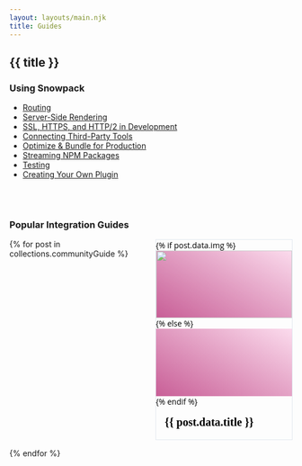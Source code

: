 ```yaml
---
layout: layouts/main.njk
title: Guides
---
```


<style>
  .news-items {
    display: grid;
    grid-column-gap: 15px;
    grid-row-gap: 15px;
    grid-template-columns: repeat(auto-fit, minmax(200px, 1fr));
  grid-auto-flow: dense;
  }
  .news-item {
    display: flex;
    grid-column: span 1;
    overflow: hidden;
    font-family: Open Sans,system-ui,-apple-system,BlinkMacSystemFont,Segoe UI,Roboto,sans-serif;
    color: #1a202c;
    -webkit-font-smoothing: antialiased;
    box-sizing: border-box;
    border: 1px solid #e2e8f0;
  }
  .news-item:hover {
      border-color: #2a85ca;
    box-shadow: 0 2px 2px 0 rgba(46,94,130,0.4);
}
.news-item:hover .news-item-image {
  opacity: 0.9;
}

.news-item-image {
  width: 100%;
  flex-grow: 1;
  height: 120px;
  object-fit: cover;
  opacity: 0.8;
}
.news-item-text {
  padding: 1rem;
}
.news-item-title {
      margin: 0 0 0.25rem 0;
      font-weight: 600;
      font-size: 20px;
      font-family: "Overpass";
      line-height: 1.1;
}

.news-item:nth-child(5n+0) .news-item-image {
  background: #f2709c;
    background: linear-gradient(30deg, #ff9472, #f2709c);
}
.news-item:nth-child(5n+1) .news-item-image {
  background: #FBD3E9;
  background: linear-gradient(30deg, #BB377D, #FBD3E9);
}
.news-item:nth-child(5n+2) .news-item-image {
  background: #B993D6;
  background: linear-gradient(30deg, #8CA6DB, #B993D6);
}
.news-item:nth-child(5n+3) .news-item-image {
background: #6190E8;
background: linear-gradient(30deg, #A7BFE8, #6190E8);
}
.news-item:nth-child(5n+4) .news-item-image {
    background: #43C6AC;
    background: linear-gradient(30deg, #F8FFAE, #43C6AC);
}


</style>

<h2 class="content-title">
  {{ title }}
</h2>

<h3 class="content-title">
  Using Snowpack
</h3>

<div class="content">

- [Routing](/guides/routing)
- [Server-Side Rendering](/guides/server-side-render)
- [SSL, HTTPS, and HTTP/2 in Development](/guides/https-ssl-certificates)
- [Connecting Third-Party Tools](/guides/connecting-tools)
- [Optimize & Bundle for Production](/guides/optimize-and-bundle)
- [Streaming NPM Packages](/guides/streaming-npm-packages)
- [Testing](/guides/testing)
- [Creating Your Own Plugin](/guides/plugins)
</div>

<br/>
<br/>

<h3 class="content-title">
  Popular Integration Guides
</h3>

<div class="news-items">
{% for post in collections.communityGuide %}

<article class="news-item">
  <a href="{{ post.url }}" style="text-decoration: none; color: initial; flex-grow: 1;">
{% if post.data.img %}<img class="news-item-image" src="{{ post.data.img }}" alt="" {% if post.data.imgBackground %} style="background: {{post.data.imgBackground}}" {% endif %} />
{% else %}<div class="news-item-image"></div>
{% endif %}
  <div class="news-item-text">
    <h3 class="news-item-title">{{ post.data.title }}</h3>
  </div>
  </a>
</article>
{% endfor %}
</div>
